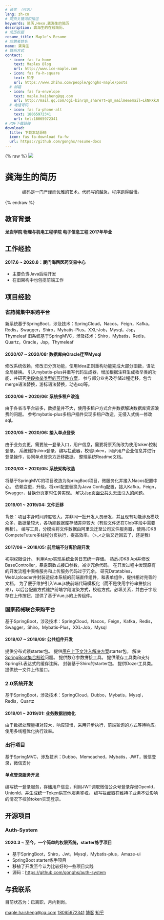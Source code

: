 ```yaml
---
# 语言 （可选）
lang: zh-cn
# 网页关键词和描述
keywords: 简历,Hexo,龚海生的简历
description: 龚海生的在线简历。
# 简历标题
resume_title: Maple's Resume
# 应聘者姓名
name: 龚海生
# 联系方式
contact:
  - icon: fas fa-home
    text: Maples Blog
    url: http://www.ice-maple.com
  - icon: fas fa-h-square
    text: 知乎
    url: https://www.zhihu.com/people/gonghs-maple/posts
  # 邮箱
  - icon: fas fa-envelope
    text: maple.haisheng@qq.com
    url: http://mail.qq.com/cgi-bin/qm_share?t=qm_mailme&email=LkNPXkJLAEZbXFxHXW5IQVZDT0dCAE1BQw
  # 电话号码
  - icon: fas fa-phone-alt
    text: 18065972341
    url: tel:18065972341
# PDF下载链接
download:
  title: 下载本站源码
  icon: fas fa-download fa-fw
  url: https://github.com/gonghs/resume-docs
---
```


{% raw %}
<grid>
<avatar><img src="https://gitee.com/gonghs/image/raw/master/img/20200807164229.png"></avatar>
<h1>龚海生的简历</h1>
<center>
编码是一门严谨而优雅的艺术。代码写的越急，程序跑得越慢。
<!-- <a href='/'>English</a> | <a href='/zh-cn/'>简体中文</a> -->
</center>
<br>
</grid>
{% endraw %}

## <i class="fas fa-user-graduate"></i> 教育背景

**龙岩学院 物理与机电工程学院 电子信息工程 2017年毕业**

## <i class="fas fa-user-tie"></i> 工作经验

#### 2017.6 ~ 2020.8：厦门海西医药交易中心

- 主要负责Java后端开发
- 在旧架构中也包揽前端工作

## <i class="fas fa-award"></i> 项目经验

<!-- 
{% raw %}
<btns rounded>
<a href='https://apps.apple.com/cn/app/heart-mate-pro-hrm-utility/id1463348922?ls=1'>
  <img src='https://cdn.jsdelivr.net/gh/xaoxuu/cdn-assets/proj/heartmate/icon.png'>
  心率管家
</a>
<a href='https://apps.apple.com/cn/app/c%E5%85%BB%E8%80%81/id1458315594'>
  <img src='https://cdn.jsdelivr.net/gh/xaoxuu/cdn-assets/proj/het-cyanglao/icon.png'>
  C养老
</a>
<a href='https://apps.apple.com/cn/app/c-life%E5%85%BB%E8%80%81/id1393937890'>
  <img src='https://cdn.jsdelivr.net/gh/xaoxuu/cdn-assets/proj/het-clife/icon.png'>
  C-Life养老
</a>
<a href='https://apps.apple.com/cn/app/linksmart/id1109303355'>
  <img src='https://cdn.jsdelivr.net/gh/xaoxuu/cdn-assets/proj/ht-linksmart/icon.png'>
  LinkSmart
</a>
<a href='https://apps.apple.com/cn/app/hitfit/id1207738581'>
  <img src='https://cdn.jsdelivr.net/gh/xaoxuu/cdn-assets/proj/ht-hitfit/icon.png'>
  HitFit
</a>
<a href='https://apps.apple.com/cn/app/%E8%85%95%E8%83%BD%E5%8A%A9%E6%89%8B/id1138242219'>
  <img src='https://cdn.jsdelivr.net/gh/xaoxuu/cdn-assets/proj/ht-fiyta/icon.png'>
  飞亚达腕能助手
</a>
</btns><br>
{% endraw %} -->


### 省药械集中采购平台

新系统基于SpringBoot，涉及技术：SpringCloud，Nacos，Feign，Kafka，Redis，Swagger，Shiro，Mybatis-Plus，XXL-Job，Mysql，Jsp，Thymeleaf
旧系统基于SpringMVC，涉及技术：Shiro，Mybatis，Redis，Quartz，Oracle，Jsp，Thymeleaf

#### 2020/07 ~ 2020/08: 数据库由Oracle迁至Mysql

修改系统依赖，修改旧分页功能，使用Idea正则重构功能完成大部分函数，语法全局替换。
引入mybatis-plus并重写代码生成器，增加根据注释生成枚举类的功能，并研究[字段枚举类型的可行性方案](http://www.ice-maple.com/2020/06/23/Springboot%20Enum/)。
参与部分业务及存储过程迁移，包含merge语法替换，游标语法替换，动态sql等。

#### 2020/06 ~ 2020/06: 系统多租户改造

由于各省市平台较多，数据量并不大，使用多租户方式合并数据解决数据库资源浪费的问题。
参考mybatis-plus多租户插件实现多租户改造，无侵入式统一修改sql。

#### 2020/05 ~ 2020/06: 接入单点登录

由于业务变更，需要统一登录入口，用户信息，需要将原系统改为使用token控制登录。
系统维持shiro登录，编写拦截器，校验token，同步用户企业信息并进行登录操作，协同单点登录方迁移数据。
整理系统Readme文档。

#### 2020/03 ~ 2020/05: 系统架构改造

将基于SpringMVC的项目改造为SpringBoot项目，微服务化并接入Nacos配置中心。
依赖变更，升级，将xml配置替换为Java Config配置，接入Kafka，Feign，Swagger，替换分页定时任务实现。
解决[Jsp页面公共头无法引入的问题](http://www.ice-maple.com/2019/12/06/springboot%E9%85%8D%E7%BD%AEjsp-config%E7%9A%84%E6%8E%A2%E7%A9%B6/)。

#### 2019/01 ~ 2019/04: 文件迁移

背景：项目本身时间跨度较大，并非同一批开发人员研发，并且现有功能涉及模块众多，数据量较大，各功能数据库存储差异较大（有些文件还在Clob字段中需要解析）。
编写工具，分模块将文件数据由阿里云迁至公司文件服务器，使用JDK8 CompeteFuture多线程分页执行，提高效率。（>_<之后又迁回去了，还是我）

#### 2017/06 ~ 2018/05: 前后端不分离阶段开发

初期权限设计。
利用Aop实现系统业务日志统一存储。
熟悉JDK8 Api并修改BaseController，暴露函数式接口参数，减少冗余代码。
在开发过程中发现原有的开发流程中表格服务和上传服务代码过于冗余。
研究Datatables，WebUploader并封装适应本系统的前端直传组件，和表单组件，提供相对完善的文档。
为了便于维护引入Vue.js使前端代码模板化（而不是使用字符串拼接出来），以后台配置方式维护前端字段渲染方式，校验方式，必填关系，并由于字段存在上传按钮，提供了基于Vue.js的上传组件。

### 国家药械联合采购平台

基于SpringBoot，涉及技术：SpringCloud，Nacos，Feign，Kafka，Redis，Swagger，Shiro，Mybatis-Plus，XXL-Job，Mysql

#### 2019/07 ~ 2019/09: 公共组件开发

提供分布式锁starter包。
提供[用户上下文注入解决方案](http://www.ice-maple.com/2019/08/20/springboot%E7%94%A8%E6%88%B7%E4%B8%8A%E4%B8%8B%E6%96%87%E6%B3%A8%E5%85%A5/)starter包。
解决[SpringBoot集合校验](http://www.ice-maple.com/2019/07/25/springboot%E5%A4%84%E7%90%86%E9%9B%86%E5%90%88%E7%B1%BB%E5%9E%8B%E6%A0%A1%E9%AA%8C/)问题。
提供数仓参数拼接工具。
提供缓存工具类和支持SpringEL表达式的缓存注解。
封装基于Shiro的starter包。
提供Dozer工具类。
提供统一文件上传接口。

### 2.0系统开发

基于SpringBoot，涉及技术：SpringCloud，Dubbo，Mybatis，Mysql，Redis，Quartz

#### 2019/01 ~ 2019/01: 业务数据初始化

由于数据处理量相对较大，响应较慢，采用异步执行，前端轮询的方式等待响应。
使用多线程优化执行效率。

### 出行项目

基于SpringMVC，涉及技术：Dubbo，Memcached，Mybatis，JWT，微信登录，微信支付

#### 单点登录服务开发

编写统一登录服务，存储用户信息，利用JWT调取微信公众号登录存储OpenId，UnionId，并生成统一Token供其他服务鉴权。
编写拦截器在维持子业务不受影响的情况下校验token实现登录。

## <i class="fab fa-github"></i> 开源项目

### Auth-System

#### 2020.3 ~ 至今，一个简单的权限系统，starter练手项目

- 基于SpringBoot，Shiro，Jwt，Mysql，Mybatis-plus，Amaze-ui
- SpringBoot starter练手项目
- 移植了开发至今认为比较好的一些项目实践
- 源码：https://github.com/gonghs/auth-system

## <i class="fas fa-phone-alt"></i> 与我联系

目前状态为：已离职，月内到岗。

<i class="fas fa-envelope fa-fw"></i> [maple.haisheng@qq.com](http://mail.qq.com/cgi-bin/qm_share?t=qm_mailme&email=LkNPXkJLAEZbXFxHXW5IQVZDT0dCAE1BQw)
<i class="fas fa-phone-alt fa-fw"></i> [18065972341](tel:18065972341)
<i class="fas fa-home fa-fw"></i> [博客](http://www.ice-maple.com)
<i class="fas fa-h-square fa-fw"></i> [知乎](https://www.zhihu.com/people/gonghs-maple/posts) 
